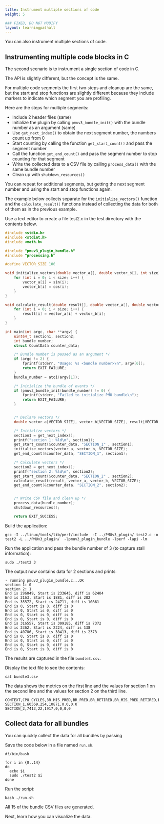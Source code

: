 ```yaml
---
title: Instrument multiple sections of code
weight: 5

### FIXED, DO NOT MODIFY
layout: learningpathall
---
```


You can also instrument multiple sections of code. 



## Instrumenting multiple code blocks in C 

The second scenario is to instrument a single section of code in C. 

The API is slightly different, but the concept is the same. 

For multiple code segments the first two steps and cleanup are the same, but the start and stop functions are slightly different because they include markers to indicate which segment you are profiling.

Here are the steps for multiple segments:
- Include 2 header files (same)
- Initialize the plugin by calling `pmuv3_bundle_init()` with the bundle number as an argument (same)
- Use `get_next_index()` to obtain the next segment number, the numbers count up from 0
- Start counting by calling the function `get_start_count()` and pass the segment number
- Call the function `get_end_count()` and pass the segment number to stop counting for that segment
- Write the collected data to a CSV file by calling `process_data()` with the same bundle number
- Clean up with `shutdown_resources()` 

You can repeat for additional segments, but getting the next segment number and using the start and stop functions again.

The example below collects separate for the `initialize_vectors()` function and the `calculate_result()` functions instead of collecting the data for both of them as in the previous example. 

Use a text editor to create a file test2.c in the test directory with the contents below.

```C
#include <stdio.h>
#include <stdint.h>
#include <math.h>

#include "pmuv3_plugin_bundle.h"
#include "processing.h"

#define VECTOR_SIZE 100

void initialize_vectors(double vector_a[], double vector_b[], int size) {
    for (int i = 0; i < size; i++) {
        vector_a[i] = sin(i);
        vector_b[i] = cos(i);
    }
}

void calculate_result(double result[], double vector_a[], double vector_b[], int size) {
    for (int i = 0; i < size; i++) {
        result[i] = vector_a[i] + vector_b[i];
    }
}

int main(int argc, char **argv) {
    uint64_t section1, section2;
    int bundle_number;
    struct CountData counter_data;

    /* Bundle number is passed as an argument */
    if (argc != 2) {
        fprintf(stderr, "Usage: %s <bundle number>\n", argv[0]);
        return EXIT_FAILURE;
    }
    bundle_number = atoi(argv[1]);

    /* Initialize the bundle of events */
    if (pmuv3_bundle_init(bundle_number) != 0) {
        fprintf(stderr, "Failed to initialize PMU bundle\n");
        return EXIT_FAILURE;
    }


    /* Declare vectors */
    double vector_a[VECTOR_SIZE], vector_b[VECTOR_SIZE], result[VECTOR_SIZE];

    /* Initialize vectors */
    section1 = get_next_index();
    printf("section 1: %ld\n", section1);
    get_start_count(&counter_data, "SECTION_1" , section1);
    initialize_vectors(vector_a, vector_b, VECTOR_SIZE);
    get_end_count(&counter_data, "SECTION_1", section1);

    /* Calculate vectors */
    section2 = get_next_index();
    printf("section 2: %ld\n", section2);
    get_start_count(&counter_data, "SECTION_2" , section2);
    calculate_result(result, vector_a, vector_b, VECTOR_SIZE);
    get_end_count(&counter_data, "SECTION_2", section2);


    /* Write CSV file and clean up */
    process_data(bundle_number);
    shutdown_resources();

    return EXIT_SUCCESS;
```

Build the application:

```console
gcc -I ../linux/tools/lib/perf/include  -I ../PMUv3_plugin/ test2.c -o test2 -L ../PMUv3_plugin/  -lpmuv3_plugin_bundle -lperf -lapi -lm
```

Run the application and pass the bundle number of 3 (to capture stall information):

```console
sudo ./test2 3
```

The output now contains data for 2 sections and prints:

```output
- running pmuv3_plugin_bundle.c...OK
section 1: 0
section 2: 1
End is 296049, Start is 233645, diff is 62404
End is 2163, Start is 1881, diff is 282
End is 35572, Start is 24711, diff is 10861
End is 0, Start is 0, diff is 0
End is 0, Start is 0, diff is 0
End is 0, Start is 0, diff is 0
End is 0, Start is 0, diff is 0
End is 316557, Start is 309185, diff is 7372
End is 2362, Start is 2224, diff is 138
End is 40786, Start is 38413, diff is 2373
End is 0, Start is 0, diff is 0
End is 0, Start is 0, diff is 0
End is 0, Start is 0, diff is 0
End is 0, Start is 0, diff is 0
```

The results are captured in the file `bundle3.csv`.

Display the text file to see the contents:

```console
cat bundle3.csv
```

The data shows the metrics on the first line and the values for section 1 on the second line and the values for section 2 on the third line.

```output
CONTEXT,CPU_CYCLES,BR_MIS_PRED,BR_PRED,BR_RETIRED,BR_MIS_PRED_RETIRED,BR_IMMED_SPEC,BR_INDIRECT_SPEC
SECTION_1,60569,254,10871,0,0,0,0
SECTION_2,7413,22,1917,0,0,0,0
```

## Collect data for all bundles

You can quickly collect the data for all bundles by passing 

Save the code below in a file named `run.sh`.

```console
#!/bin/bash

for i in {0..14}
do
  echo $i
  sudo ./test2 $i
done
```

Run the script:

```console
bash ./run.sh
```

All 15 of the bundle CSV files are generated. 

Next, learn how you can visualize the data.

